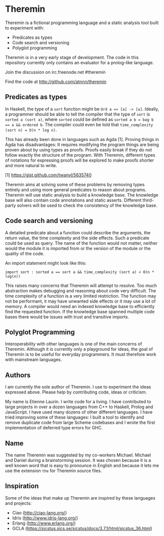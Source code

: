 # Theremin

Theremin is a fictional programming language and a static analysis
tool built to experiment with:

* Predicates as types
* Code search and versioning
* Polyglot programming

Theremin is in a very early stage of development. The code in this
repository currently only contains an evaluator for a prolog-like
language.

Join the discussion on irc.freenode.net #theremin

Find the code at http://github.com/atnnn/theremin

## Predicates as types

In Haskell, the type of a `sort` function might be `Ord a => [a] ->
[a]`. Ideally, a programmer should be able to tell the compiler that
the type of `sort` is `sorted a (sort a)`, where `sorted` could
be defined as `sorted a b = bag b == a && ordered b`. The compiler
could even be told that `time_complexity (sort n) = O(n * log n)`.

This has already been done in languages such as Agda [1]. Proving
things in Agda has disadvantages: It requires modifying the program
things are being proven about by using types as proofs. Proofs easily
break if they do not follow exactly the structure of the program. With
Theremin, different types of notations for expressing proofs will be
explored to make proofs shorter and more natural to write.

[1] https://gist.github.com/twanvl/5635740

Theremin aims at solving some of these problems by removing types
entirely and using more general predicates to reason about
programs. Theremin will use static analysis to build a knowledge base.
The knowledge base will also contain code annotations and static
asserts. Different third-party solvers will be used to check the
consistency of the knowledge base.

## Code search and versioning

A detailed predicate about a function could describe the arguments,
the return value, the time complexity and the side effects. Such a
predicate could be used as query. The name of the function would not
matter, neither would the module it is imported from or the version of
the module or the quality of the code.

An import statement might look like this:

`import sort : sorted a == sort a && time_complexity (sort a) < O(n * log(n))`

This raises many concerns that Theremin will attempt to resolve. Too
much abstraction makes debugging and reasoning about code very
difficult. The time complexity of a function is a very limited
restriction. The function may not be performant, it may have unwanted
side effects or it may use a lot of memory. A compiler would need an
indexed knowledge base to efficiently find the requested function. If
the knowledge base spanned multiple code bases there would be issues
with trust and transitive imports.

## Polyglot Programming

Interoperability with other languages is one of the main concerns of
Theremin. Although it is currently only a playground for ideas, the
goal of Theremin is to be useful for everyday programmers. It must
therefore work with mainstream languages.

## Authors

I am currently the sole author of Theremin. I use to experiment the ideas
expressed above. Please help by contributing code, ideas or criticism.

My name is Etienne Laurin. I write code for a living. I have
contributed to large projects in over a dozen languages from C++ to
Haskell, Prolog and JavaScript. I have used many dozens of other
different languages. I have tried improving some of these languages: I
built a tool to identify and remove duplicate code from large Scheme
codebases and I wrote the first implementation of deferred type errors
for GHC.

## Name

The name Theremin was suggested by my co-workers Michael. Michael and
Daniel during a brainstorming session. It was chosen because it is a
well known word that is easy to pronounce in English and because it
lets me use the extension `the` for Theremin source files.

## Inspiration

Some of the ideas that make up Theremin are inspired by these
languages and projects:

* Ciao (http://ciao-lang.org/)
* Idris (http://www.idris-lang.org/)
* Erlang (http://www.erlang.org/)
* GCLA (https://sicstus.sics.se/sicstus/docs/3.7.1/html/sicstus_36.html)
